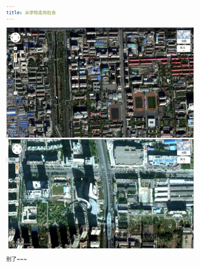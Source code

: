```yaml
---
title: 从学校走向社会
---
```


![](/images/xiaonei/bupt2mt_1.jpg)
![](/images/xiaonei/bupt2mt_2.jpg)

别了~~~
